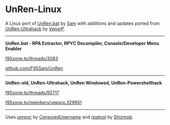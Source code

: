 # UnRen-Linux

A Linux port of [UnRen.bat](https://f95zone.to/threads/3083/) by [Sam](https://github.com/F95Sam) with additions and updates ported from [UnRen-Ultrahack](https://f95zone.to/threads/92717/) by [VepsrP](https://f95zone.to/members/vepsrp.329951/).

***

**UnRen.bat - RPA Extractor, RPYC Decompiler, Console/Developer Menu Enabler**

[f95zone.to/threads/3083](https://f95zone.to/threads/3083/)

[github.com/F95Sam/UnRen](https://github.com/F95Sam/UnRen)

***

**UnRen-old, UnRen-Ultrahack, UnRen Windowed, UnRen-Powershellhack**

[f95zone.to/threads/92717](https://f95zone.to/threads/92717/)

[f95zone.to/members/vepsrp.329951](https://f95zone.to/members/vepsrp.329951/)

***
Uses [unrpyc](https://github.com/CensoredUsername/unrpyc) by [CensoredUsername](https://github.com/CensoredUsername) and [rpatool](https://github.com/Shizmob/rpatool) by [Shizmob](https://github.com/Shizmob).
